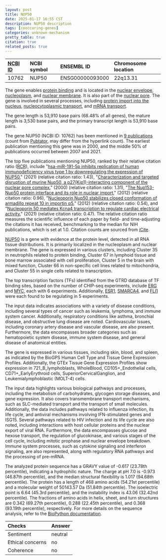 ```yaml
---
layout: post
title: NUP50
date: 2025-01-17 16:55 CST
description: NUP50 description
tags: [cooccuring-genes]
categories: unknown-mechanism
pretty_table: true
citation: true
related_posts: true
---
```




| [NCBI ID](https://www.ncbi.nlm.nih.gov/gene/10762) | NCBI symbol | ENSEMBL ID | Chromosome location |
| :-------- | :------- | :-------- | :------- |
| 10762  | NUP50 | ENSG00000093000 | 22q13.31 |



The gene enables [protein binding](https://amigo.geneontology.org/amigo/term/GO:0005515) and is located in the [nuclear envelope](https://amigo.geneontology.org/amigo/term/GO:0005635), [nucleoplasm](https://amigo.geneontology.org/amigo/term/GO:0005654), and [nuclear membrane](https://amigo.geneontology.org/amigo/term/GO:0031965). It is also part of the [nuclear pore](https://amigo.geneontology.org/amigo/term/GO:0005643). The gene is involved in several processes, including [protein import into the nucleus](https://amigo.geneontology.org/amigo/term/GO:0006606), [nucleocytoplasmic transport](https://amigo.geneontology.org/amigo/term/GO:0006913), and [mRNA transport](https://amigo.geneontology.org/amigo/term/GO:0051028).


The gene length is 53,910 base pairs (68.48% of all genes), the mature length is 3,530 base pairs, and the primary transcript length is 53,910 base pairs.


The gene NUP50 (NCBI ID: 10762) has been mentioned in [9 publications](https://pubmed.ncbi.nlm.nih.gov/?term=%22NUP50%22) (count from [Pubtator](https://academic.oup.com/nar/article/47/W1/W587/5494727), may differ from the hyperlink count). The earliest publication mentioning this gene was in 2000, and the middle 50% of publications occurred between 2007 and 2021.


The top five publications mentioning NUP50, ranked by their relative citation ratio ([RCR](https://journals.plos.org/plosbiology/article?id=10.1371/journal.pbio.1002541)), include "[hsa-miR-191-5p inhibits replication of human immunodeficiency virus type 1 by downregulating the expression of NUP50.](https://pubmed.ncbi.nlm.nih.gov/33420627)" (2021) (relative citation ratio: 1.43), "[Characterization and targeted disruption of murine Nup50, a p27(Kip1)-interacting component of the nuclear pore complex.](https://pubmed.ncbi.nlm.nih.gov/10891500)" (2000) (relative citation ratio: 1.31), "[The Nup153-Nup50 protein interface and its role in nuclear import.](https://pubmed.ncbi.nlm.nih.gov/23007389)" (2012) (relative citation ratio: 0.96), "[Nucleoporin Nup50 stabilizes closed conformation of armadillo repeat 10 in importin α5.](https://pubmed.ncbi.nlm.nih.gov/22130666)" (2012) (relative citation ratio: 0.54), and "[Nucleoporin 50 mediates Kcna4 transcription to regulate cardiac electrical activity.](https://pubmed.ncbi.nlm.nih.gov/34409458)" (2021) (relative citation ratio: 0.47). The relative citation ratio measures the scientific influence of each paper by field- and time-adjusting the citations it has received, benchmarking to the median for NIH publications, which is set at 1.0. Citation counts are sourced from [iCite](https://icite.od.nih.gov).


[NUP50](https://www.proteinatlas.org/ENSG00000093000-NUP50) is a gene with evidence at the protein level, detected in all RNA tissue distributions. It is primarily localized in the nucleoplasm and nuclear membrane. The gene is expressed in various clusters, including Cluster 35 in neutrophils related to protein binding, Cluster 67 in lymphoid tissue and bone marrow associated with cell proliferation, Cluster 5 in the brain with mixed function, Cluster 66 in non-specific cell lines related to mitochondria, and Cluster 55 in single cells related to transcription.


The top transcription factors (TFs) identified from the GTRD database of TF binding sites, based on the number of CHIP-seq experiments, include [ERG](https://www.ncbi.nlm.nih.gov/gene/2078) and [MYC](https://www.ncbi.nlm.nih.gov/gene/4609), each with 6 experiments. Additionally, [ESR1](https://www.ncbi.nlm.nih.gov/gene/2099), [SMARCA4](https://www.ncbi.nlm.nih.gov/gene/6597), and [FLI1](https://www.ncbi.nlm.nih.gov/gene/2313) were each found to be regulating in 5 experiments.



The input data indicates associations with a variety of disease conditions, including several types of cancer such as leukemia, lymphoma, and immune system cancer. Additionally, respiratory conditions like asthma, bronchial disease, and obstructive lung disease are noted. Cardiovascular issues, including coronary artery disease and vascular disease, are also present. Furthermore, the data encompasses broader categories such as hematopoietic system disease, immune system disease, and general disease of anatomical entities.



The gene is expressed in various tissues, including skin, blood, and spleen, as indicated by the BioGPS Human Cell Type and Tissue Gene Expression Profiles. Additionally, the GTEx Tissue Gene Expression Profiles show expression in 721_B_lymphoblasts, WholeBlood, CD105+_Endothelial cells, CD71+_EarlyErythroid cells, SuperiorCervicalGanglion, and Leukemialymphoblastic (MOLT-4) cells.


The input data highlights various biological pathways and processes, including the metabolism of carbohydrates, glycogen storage diseases, and gene expression. It also covers transmembrane transport mechanisms, such as SLC-mediated transport and the transport of small molecules. Additionally, the data includes pathways related to influenza infection, its life cycle, and antiviral mechanisms involving IFN-stimulated genes and ISG15. Several pathways related to HIV infection and its life cycle are also noted, including interactions with host cellular proteins and the nuclear export of viral RNA. Furthermore, the data encompasses glucose and hexose transport, the regulation of glucokinase, and various stages of the cell cycle, including mitotic prophase and nuclear envelope breakdown. Immune system processes, such as cytokine signaling and interferon signaling, are also represented, along with regulatory RNA pathways and the processing of pre-mRNA.



The analyzed protein sequence has a GRAVY value of -0.617 (23.78th percentile), indicating a hydrophilic nature. The charge at pH 7.0 is -0.973 (46.87th percentile), and the median structural flexibility is 1.017 (94.68th percentile). The protein has a length of 468 amino acids (54.21st percentile) and a molecular weight of 50143.57 Da (51.84th percentile). The isoelectric point is 6.64 (45.3rd percentile), and the instability index is 43.06 (32.42nd percentile). The fractions of amino acids in helix, sheet, and turn structures are 0.342 (69.27th percentile), 0.288 (22.45th percentile), and 0.368 (93.19th percentile), respectively. For more details on the sequence analysis, refer to the [BioPython documentation](https://biopython.org/docs/1.75/api/Bio.SeqUtils.ProtParam.html).





| Checks    | Answer |
| :-------- | :------- |
| Sentiment  | neutral   |
| Ethical concerns | no     |
| Coherence    | no    |